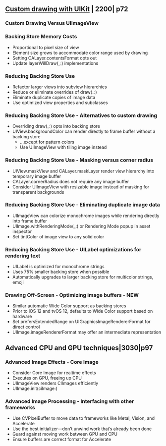 ## [Custom drawing with UIKit](2-custom-drawing-with-uikit.md) | 2200| p72



### Custom Drawing Versus UIImageView




### Backing Store Memory Costs

- Proportional to pixel size of view
- Element size grows to accommodate color range used by drawing
- Setting CALayer.contentsFormat opts out
- Update layerWillDraw(_:) implementations

### Reducing Backing Store Use

- Refactor larger views into subview hierarchies
- Reduce or eliminate overrides of draw(_:)
- Eliminate duplicate copies of image data
- Use optimized view properties and subclasses

### Reducing Backing Store Use - Alternatives to custom drawing

- Overriding draw(_:) opts into backing store
- UIView.backgroundColor can render directly to frame buffer without a backing store
  - ...except for pattern colors
  - Use UIImageView with tiling image instead

### Reducing Backing Store Use - Masking versus corner radius

- UIView.maskView and CALayer.maskLayer render view hierarchy into temporary image buffer
- CALayer.cornerRadius does not require any image buffer
- Consider UIImageView with resizable image instead of masking for transparent backgrounds

### Reducing Backing Store Use - Eliminating duplicate image data

- UIImageView can colorize monochrome images while rendering directly into frame buffer
- UIImage.withRenderingMode(_:) or Rendering Mode popup in asset inspector
- Set tintColor of image view to any solid color

### Reducing Backing Store Use - UILabel optimizations for rendering text

- UILabel is optimized for monochrome strings
- Uses 75% smaller backing store when possible
- Automatically upgrades to larger backing store for multicolor strings, emoji

### Drawing Off-Screen - Optimizing image buffers - NEW

- Similar automatic Wide Color support as backing stores
- Prior to iOS 12 and tvOS 12, defaults to Wide Color support based on hardware
- Set prefersExtendedRange on UIGraphicsImageRendererFormat for direct control 
- UIImage.imageRendererFormat may offer an intermediate representation


## Advanced CPU and GPU techniques|3030|p97


### Advanced Image Effects - Core Image

- Consider Core Image for realtime effects
- Executes on GPU, freeing up CPU
- UIImageView renders CIImages efficiently
- UIImage.init(ciImage:)
 

### Advanced Image Processing - Interfacing with other frameworks

- Use CVPixelBuffer to move data to frameworks like Metal, Vision, and Accelerate
- Use the best initializer—don’t unwind work that’s already been done
- Guard against moving work between GPU and CPU
- Ensure buffers are correct format for Accelerate

